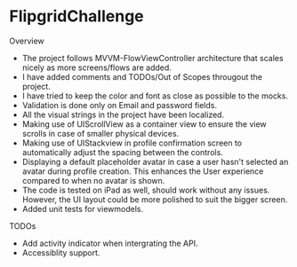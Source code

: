 # FlipgridChallenge

Overview
* The project follows MVVM-FlowViewController architecture that scales nicely as more screens/flows are added.
* I have added comments and TODOs/Out of Scopes througout the project.
* I have tried to keep the color and font as close as possible to the mocks.
* Validation is done only on Email and password fields.
* All the visual strings in the project have been localized.
* Making use of UIScrollView as a container view to ensure the view scrolls in case of smaller physical devices.
* Making use of UIStackview in profile confirmation screen to automatically adjust the spacing between the controls.
* Displaying a default placeholder avatar in case a user hasn't selected an avatar during profile creation. This enhances the User experience compared to when no avatar is shown.
* The code is tested on iPad as well, should work without any issues. However, the UI layout could be more polished to suit the bigger screen.
* Added unit tests for viewmodels.

TODOs
* Add activity indicator when intergrating the API.
* Accessiblity support.
